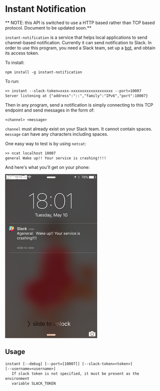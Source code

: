 Instant Notification
====

** NOTE: this API is switched to use a HTTP based rather than TCP based
protocol. Document to be updated soon.**

`instant-notification` is a service that helps local applications to send
channel-based notification. Currently it can send notification to Slack. In
order to use this program, you need a Slack team, set up a [bot][1], and obtain
its access token.

To install:

    npm install -g instant-notification

To run:

    >> instant --slack-token=xxxx-xxxxxxxxxxxxxxxxxxx --port=10007
    Server listening at {"address":"::","family":"IPv6","port":10007}

Then in any program, send a notification is simply connecting to this TCP
endpoint and send messages in the form of:

    <channel> <message>

`channel` must already exist on your Slack team. It cannot contain spaces.
`message` can have any characters including spaces.

One easy way to test is by using `netcat`:

    >> ncat localhost 10007
    general Wake up!! Your service is crashing!!!!


And here's what you'll get on your phone:

<img src="doc/phone_notification.png" alt="screenshot" width="300"/>

Usage
----

    instant [--debug] [--port=[10007]] [--slack-token=<token>]
    [--username=<username>]
       If slack token is not specified, it must be present as the environment
       variable SLACK_TOKEN

[1]: https://api.slack.com/bot-users

<!-- vim: se ft=markdown tw=80: -->
